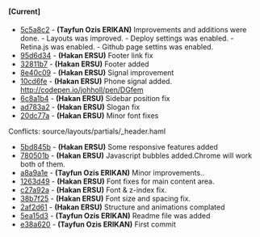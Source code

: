 
#### [Current]

#### 
 * [5c5a8c2](../../commit/5c5a8c2) - __(Tayfun Ozis ERIKAN)__ Improvements and additions were done. - Layouts was improved. - Deploy settings was enabled. - Retina.js was enabled. - Github page settins was enabled.
 * [95d6d34](../../commit/95d6d34) - __(Hakan ERSU)__ Footer link fix
 * [32811b7](../../commit/32811b7) - __(Hakan ERSU)__ Footer added
 * [8e40c09](../../commit/8e40c09) - __(Hakan ERSU)__ Signal improvement
 * [10cd6fe](../../commit/10cd6fe) - __(Hakan ERSU)__ Phone signal added. http://codepen.io/johholl/pen/DGfem
 * [6c8a1b4](../../commit/6c8a1b4) - __(Hakan ERSU)__ Sidebar position fix
 * [ad783a2](../../commit/ad783a2) - __(Hakan ERSU)__ Slogan fix
 * [20dc77a](../../commit/20dc77a) - __(Hakan ERSU)__ Minor font fixes

Conflicts:
	source/layouts/partials/_header.haml

 * [5bd845b](../../commit/5bd845b) - __(Hakan ERSU)__ Some responsive features added
 * [780501b](../../commit/780501b) - __(Hakan ERSU)__ Javascript bubbles added.Chrome will work both of them.
 * [a8a9a1e](../../commit/a8a9a1e) - __(Tayfun Ozis ERIKAN)__ Minor improvements..
 * [1263d49](../../commit/1263d49) - __(Hakan ERSU)__ Font fixes for main content area.
 * [c27a92a](../../commit/c27a92a) - __(Hakan ERSU)__ Font & z-index fix.
 * [38b7f25](../../commit/38b7f25) - __(Hakan ERSU)__ Font size and spacing fix.
 * [2af2d61](../../commit/2af2d61) - __(Hakan ERSU)__ Structure and animations complated
 * [5ea15d3](../../commit/5ea15d3) - __(Tayfun Ozis ERIKAN)__ Readme file was added
 * [e38a620](../../commit/e38a620) - __(Tayfun Ozis ERIKAN)__ First commit
